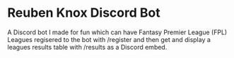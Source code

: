 # Reuben Knox Discord Bot
A Discord bot I made for fun which can have Fantasy Premier League (FPL) Leagues regisered to the bot with /register and then get and display a leagues results table with /results <League Name> as a Discord embed.
